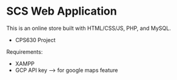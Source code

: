 # SCS Web Application

This is an online store built with HTML/CSS/JS, PHP, and MySQL.

- CPS630 Project

Requirements:
  - XAMPP
  - GCP API key --> for google maps feature

